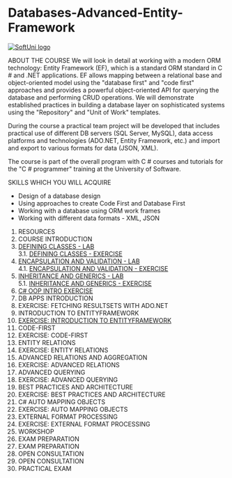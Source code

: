 # Databases-Advanced-Entity-Framework


<a href="https://softuni.bg/trainings/courses" rel="Courses">  ![SoftUni logo][logo] <a/>

[logo]: http://innovationstarterbox.bg/wp-content/uploads/2016/05/Softuni_logo_trasparent.png "Logo Title Text 2"

ABOUT THE COURSE
We will look in detail at working with a modern ORM technology: Entity Framework (EF), which is a standard ORM standard in C # and .NET applications. EF allows mapping between a relational base and object-oriented model using the "database first" and "code first" approaches and provides a powerful object-oriented API for querying the database and performing CRUD operations. We will demonstrate established practices in building a database layer on sophisticated systems using the "Repository" and "Unit of Work" templates.

During the course a practical team project will be developed that includes practical use of different DB servers (SQL Server, MySQL), data access platforms and technologies (ADO.NET, Entity Framework, etc.) and import and export to various formats for data (JSON, XML).

The course is part of the overall program with C # courses and tutorials for the "C # programmer" training at the University of Software.

SKILLS WHICH YOU WILL ACQUIRE </br>
- Design of a database design </br>
- Using approaches to create Code First and Database First </br>
- Working with a database using ORM work frames </br>
- Working with different data formats - XML, JSON </br>
 
1. RESOURCES
2. COURSE INTRODUCTION</br>
3. <a href="https://github.com/russeva/Databases-Advanced-Entity-Framework/tree/master/01.%20OOP-Defining-Classes-Lab"> DEFINING CLASSES - LAB</a></br>
3.1. <a href="https://github.com/russeva/Databases-Advanced-Entity-Framework/tree/master/01.%20OOP-Defining-Classes-Exercises"> DEFINING CLASSES - EXERCISE</a></br>
4. <a href="https://github.com/russeva/Databases-Advanced-Entity-Framework/tree/master/02.%20DB-Advanced-OOP-Encapsulation-Validation-Lab"> ENCAPSULATION AND VALIDATION - LAB</a></br>
4.1. <a href="https://github.com/russeva/Databases-Advanced-Entity-Framework/tree/master/03.%20Encapsulation%20-%20Validation%20-%20Exercise"> ENCAPSULATION AND VALIDATION - EXERCISE</a></br>
5. <a href="https://github.com/russeva/Databases-Advanced-Entity-Framework/tree/master/03.%20OOP-Inheritance-Lab">INHERITANCE AND GENERICS - LAB</a></br>
5.1. <a href="https://github.com/russeva/Databases-Advanced-Entity-Framework/tree/master/03.%20Inheritance%20-%20Exercise"> INHERITANCE AND GENERICS - EXERCISE </a></br>
6. <a href="https://github.com/russeva/Databases-Advanced-Entity-Framework/tree/master/04.%20OOP%20-%20Intro"> C# OOP INTRO EXERCISE </a></br>
7. DB APPS INTRODUCTION
8. EXERCISE: FETCHING RESULTSETS WITH ADO.NET
9. INTRODUCTION TO ENTITYFRAMEWORK
10. <a href="https://github.com/russeva/Databases-Advanced-Entity-Framework/tree/master/05.%20EF%20-%20Intro%20-%20Exercise"> EXERCISE: INTRODUCTION TO ENTITYFRAMEWORK </a></br>
11. CODE-FIRST
12. EXERCISE: CODE-FIRST
13. ENTITY RELATIONS
14. EXERCISE: ENTITY RELATIONS
15. ADVANCED RELATIONS AND AGGREGATION
16. EXERCISE: ADVANCED RELATIONS
17. ADVANCED QUERYING
18. EXERCISE: ADVANCED QUERYING
19. BEST PRACTICES AND ARCHITECTURE
20. EXERCISE: BEST PRACTICES AND ARCHITECTURE
21. C# AUTO MAPPING OBJECTS
22. EXERCISE: AUTO MAPPING OBJECTS
23. EXTERNAL FORMAT PROCESSING
24. EXERCISE: EXTERNAL FORMAT PROCESSING
25. WORKSHOP
26. EXAM PREPARATION
27. EXAM PREPARATION
28. OPEN CONSULTATION
29. OPEN CONSULTATION
30. PRACTICAL EXAM
 
 

